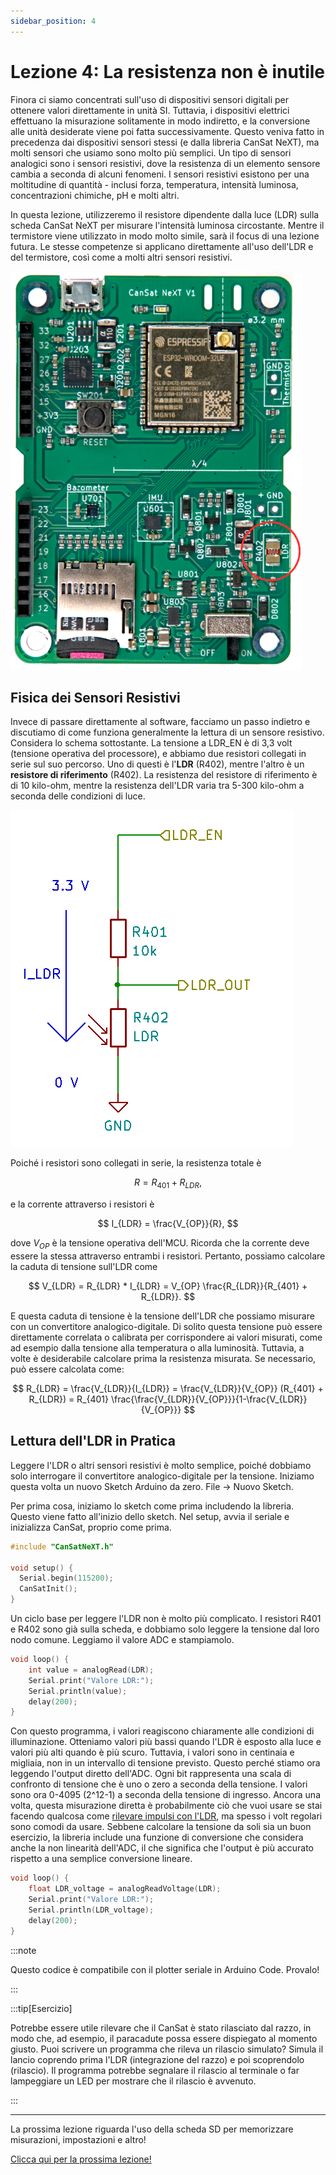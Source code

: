 ```yaml
---
sidebar_position: 4
---
```


# Lezione 4: La resistenza non è inutile

Finora ci siamo concentrati sull'uso di dispositivi sensori digitali per ottenere valori direttamente in unità SI. Tuttavia, i dispositivi elettrici effettuano la misurazione solitamente in modo indiretto, e la conversione alle unità desiderate viene poi fatta successivamente. Questo veniva fatto in precedenza dai dispositivi sensori stessi (e dalla libreria CanSat NeXT), ma molti sensori che usiamo sono molto più semplici. Un tipo di sensori analogici sono i sensori resistivi, dove la resistenza di un elemento sensore cambia a seconda di alcuni fenomeni. I sensori resistivi esistono per una moltitudine di quantità - inclusi forza, temperatura, intensità luminosa, concentrazioni chimiche, pH e molti altri.

In questa lezione, utilizzeremo il resistore dipendente dalla luce (LDR) sulla scheda CanSat NeXT per misurare l'intensità luminosa circostante. Mentre il termistore viene utilizzato in modo molto simile, sarà il focus di una lezione futura. Le stesse competenze si applicano direttamente all'uso dell'LDR e del termistore, così come a molti altri sensori resistivi.

![Posizione dell'LDR sulla scheda](./../CanSat-hardware/img/LDR.png)

## Fisica dei Sensori Resistivi

Invece di passare direttamente al software, facciamo un passo indietro e discutiamo di come funziona generalmente la lettura di un sensore resistivo. Considera lo schema sottostante. La tensione a LDR_EN è di 3,3 volt (tensione operativa del processore), e abbiamo due resistori collegati in serie sul suo percorso. Uno di questi è l'**LDR** (R402), mentre l'altro è un **resistore di riferimento** (R402). La resistenza del resistore di riferimento è di 10 kilo-ohm, mentre la resistenza dell'LDR varia tra 5-300 kilo-ohm a seconda delle condizioni di luce.

![Schema dell'LDR](./img/LDR.png)

Poiché i resistori sono collegati in serie, la resistenza totale è 

$$
R = R_{401} + R_{LDR},
$$

e la corrente attraverso i resistori è 

$$
I_{LDR} = \frac{V_{OP}}{R},
$$

dove $V_{OP}$ è la tensione operativa dell'MCU. Ricorda che la corrente deve essere la stessa attraverso entrambi i resistori. Pertanto, possiamo calcolare la caduta di tensione sull'LDR come 

$$
V_{LDR} = R_{LDR} * I_{LDR} =  V_{OP} \frac{R_{LDR}}{R_{401} + R_{LDR}}.
$$

E questa caduta di tensione è la tensione dell'LDR che possiamo misurare con un convertitore analogico-digitale. Di solito questa tensione può essere direttamente correlata o calibrata per corrispondere ai valori misurati, come ad esempio dalla tensione alla temperatura o alla luminosità. Tuttavia, a volte è desiderabile calcolare prima la resistenza misurata. Se necessario, può essere calcolata come:

$$
R_{LDR} = \frac{V_{LDR}}{I_{LDR}} = \frac{V_{LDR}}{V_{OP}} (R_{401} + R_{LDR}) = R_{401} \frac{\frac{V_{LDR}}{V_{OP}}}{1-\frac{V_{LDR}}{V_{OP}}}
$$

## Lettura dell'LDR in Pratica

Leggere l'LDR o altri sensori resistivi è molto semplice, poiché dobbiamo solo interrogare il convertitore analogico-digitale per la tensione. Iniziamo questa volta un nuovo Sketch Arduino da zero. File -> Nuovo Sketch.

Per prima cosa, iniziamo lo sketch come prima includendo la libreria. Questo viene fatto all'inizio dello sketch. Nel setup, avvia il seriale e inizializza CanSat, proprio come prima.

```Cpp title="Impostazione di base"
#include "CanSatNeXT.h"

void setup() {
  Serial.begin(115200);
  CanSatInit();
}
```

Un ciclo base per leggere l'LDR non è molto più complicato. I resistori R401 e R402 sono già sulla scheda, e dobbiamo solo leggere la tensione dal loro nodo comune. Leggiamo il valore ADC e stampiamolo.

```Cpp title="Ciclo base LDR"
void loop() {
    int value = analogRead(LDR);
    Serial.print("Valore LDR:");
    Serial.println(value);
    delay(200);
}
```

Con questo programma, i valori reagiscono chiaramente alle condizioni di illuminazione. Otteniamo valori più bassi quando l'LDR è esposto alla luce e valori più alti quando è più scuro. Tuttavia, i valori sono in centinaia e migliaia, non in un intervallo di tensione previsto. Questo perché stiamo ora leggendo l'output diretto dell'ADC. Ogni bit rappresenta una scala di confronto di tensione che è uno o zero a seconda della tensione. I valori sono ora 0-4095 (2^12-1) a seconda della tensione di ingresso. Ancora una volta, questa misurazione diretta è probabilmente ciò che vuoi usare se stai facendo qualcosa come [rilevare impulsi con l'LDR](./../../blog/first-project#pulse-detection), ma spesso i volt regolari sono comodi da usare. Sebbene calcolare la tensione da soli sia un buon esercizio, la libreria include una funzione di conversione che considera anche la non linearità dell'ADC, il che significa che l'output è più accurato rispetto a una semplice conversione lineare.

```Cpp title="Lettura della tensione LDR"
void loop() {
    float LDR_voltage = analogReadVoltage(LDR);
    Serial.print("Valore LDR:");
    Serial.println(LDR_voltage);
    delay(200);
}
```

:::note

Questo codice è compatibile con il plotter seriale in Arduino Code. Provalo!

:::

:::tip[Esercizio]

Potrebbe essere utile rilevare che il CanSat è stato rilasciato dal razzo, in modo che, ad esempio, il paracadute possa essere dispiegato al momento giusto. Puoi scrivere un programma che rileva un rilascio simulato? Simula il lancio coprendo prima l'LDR (integrazione del razzo) e poi scoprendolo (rilascio). Il programma potrebbe segnalare il rilascio al terminale o far lampeggiare un LED per mostrare che il rilascio è avvenuto.

:::

---

La prossima lezione riguarda l'uso della scheda SD per memorizzare misurazioni, impostazioni e altro!

[Clicca qui per la prossima lezione!](./lesson5)